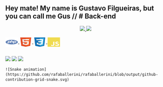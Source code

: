 ## Hey mate! My name is Gustavo Filgueiras, but you can call me Gus // # Back-end
<div align="center">
	<a href="https://github.com/gfilgueiras">
	<img height="150em" src="https://github-readme-stats.vercel.app/api?username=gfilgueiras&show_icons=true&theme=dracula&include_all_commits=true&count_private=true"/>
	<img height="150em" src="https://github-readme-stats.vercel.app/api/top-langs/?username=gfilgueiras&layout=compact&langs_count=7&theme=dracula"/>
</div>
<div style="display: inline_block"><br>
	<img align="center" alt="Gus-PhP" height="30" width="40" src="https://raw.githubusercontent.com/devicons/devicon/master/icons/php/php-plain.svg">
	<img align="center" alt="Gus-HTML" height="30" width="40" src="https://raw.githubusercontent.com/devicons/devicon/master/icons/html5/html5-original.svg">
	<img align="center" alt="Gus-CSS" height="30" width="40" src="https://raw.githubusercontent.com/devicons/devicon/master/icons/css3/css3-original.svg">
	<img align="center" alt="Gus-Js" height="30" width="40" src="https://raw.githubusercontent.com/devicons/devicon/master/icons/javascript/javascript-plain.svg">
</div>
	
##

<div> 
	<a href="mailto:gfilgueirasrj@gmail.com" target="_blank"><img src="https://img.shields.io/badge/-Gmail-%23333?style=for-the-badge&logo=gmail&logoColor=white" /></a>
	<a href="https://instagram.com/gfilgueiras.rj" target="_blank"><img src="https://img.shields.io/badge/-Instagram-%23E4405F?style=for-the-badge&logo=instagram&logoColor=white" target="_blank"></a>
	<a href="https://www.linkedin.com/in/gfilgueiras" target="_blank"><img src="https://img.shields.io/badge/-LinkedIn-%230077B5?style=for-the-badge&logo=linkedin&logoColor=white" target="_blank"></a>
 
	![Snake animation](https://github.com/rafaballerini/rafaballerini/blob/output/github-contribution-grid-snake.svg)
</div>
